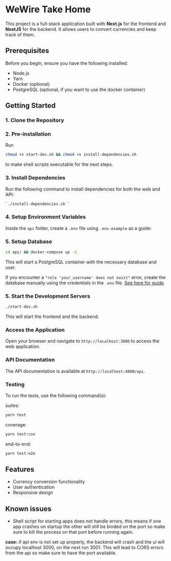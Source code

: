# WeWire Take Home
This project is a full-stack application built with **Next.js** for the frontend and **NestJS** for the backend. It allows users to convert currencies and keep track of them.

## Prerequisites
Before you begin, ensure you have the following installed:
- Node.js
- Yarn
- Docker (optional)
- PostgreSQL (optional, if you want to use the docker container)

## Getting Started

### 1. Clone the Repository

### 2. Pre-installation
Run
```bash
chmod +x start-dev.sh && chmod +x install-dependencies.sh
```
to make shell scripts executable for the next steps. 

### 3. Install Dependencies
Run the following command to install dependencies for both the web and API:

```bash
`./install-dependencies.sh `
```


### 4. Setup Environment Variables
Inside the `api` folder, create a `.env` file using `.env.example` as a guide:

### 5. Setup Database

```bash
cd api/ && docker-compose up -d
```

This will start a PostgreSQL container with the necessary database and user.

If you encounter a `"role 'your_username' does not exist"` error, create the database manually using the credentials in the `.env` file. [See here for guide](https://medium.com/coding-blocks/creating-user-database-and-adding-access-on-postgresql-8bfcd2f4a91e).

### 5. Start the Development Servers

```bash
./start-dev.sh
```

This will start the frontend and the backend.

###  Access the Application
Open your browser and navigate to `http://localhost:3000` to access the web application.

###  API Documentation
The API documentation is available at `http://localhost:4000/api`.


###  Testing
To run the tests, use the following command(s):

suites: 
```bash
yarn test 
```
coverage: 
```bash
yarn test:cov
```

end-to-end: 
```bash
yarn test:e2e
```

## Features
- Currency conversion functionality
- User authentication
- Responsive design


## Known issues
- Shell script for starting apps does not handle errors, this means if one app crashes on startup the other will still be binded on the port so make sure to kill the process on that port before running again. 

**case:** if api env is not set up properly, the backend will crash and the ui will occupy localhost 3000, on the next run 3001. This will lead to CORS errors from the api so make sure to have the port available. 
